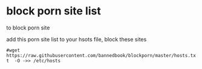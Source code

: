 <h1>block porn site list</h1>

to block porn site 

add this porn site list to your hsots file, block these sites

`#wget https://raw.githubusercontent.com/bannedbook/blockporn/master/hosts.txt  -O ->> /etc/hosts`
